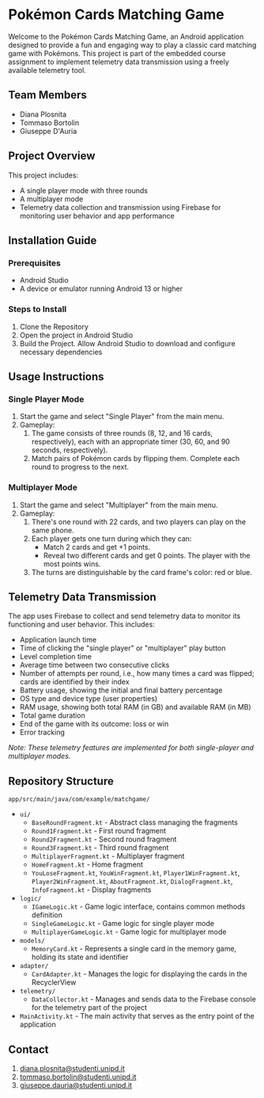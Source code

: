 # Pokémon Cards Matching Game

Welcome to the Pokémon Cards Matching Game, an Android application designed to provide a fun and engaging way to play a classic card matching game with Pokémons. This project is part of the embedded course assignment to implement telemetry data transmission using a freely available telemetry tool.

## Team Members
- Diana Plosnita
- Tommaso Bortolin
- Giuseppe D'Auria

## Project Overview
This project includes:
- A single player mode with three rounds
- A multiplayer mode
- Telemetry data collection and transmission using Firebase for monitoring user behavior and app performance

## Installation Guide

### Prerequisites
- Android Studio
- A device or emulator running Android 13 or higher

### Steps to Install
1. Clone the Repository
2. Open the project in Android Studio
3. Build the Project. Allow Android Studio to download and configure necessary dependencies

## Usage Instructions

### Single Player Mode
1. Start the game and select "Single Player" from the main menu.
2. Gameplay:
    1. The game consists of three rounds (8, 12, and 16 cards, respectively), each with an appropriate timer (30, 60, and 90 seconds, respectively).
    2. Match pairs of Pokémon cards by flipping them. Complete each round to progress to the next.

### Multiplayer Mode
1. Start the game and select "Multiplayer" from the main menu.
2. Gameplay:
    1. There's one round with 22 cards, and two players can play on the same phone.
    2. Each player gets one turn during which they can:
        - Match 2 cards and get +1 points.
        - Reveal two different cards and get 0 points. The player with the most points wins.
    3. The turns are distinguishable by the card frame's color: red or blue.


## Telemetry Data Transmission
The app uses Firebase to collect and send telemetry data to monitor its functioning and user behavior. This includes:
- Application launch time
- Time of clicking the "single player" or "multiplayer" play button
- Level completion time
- Average time between two consecutive clicks
- Number of attempts per round, i.e., how many times a card was flipped; cards are identified by their index 
- Battery usage, showing the initial and final battery percentage
- OS type and device type (user properties)
- RAM usage, showing both total RAM (in GB) and available RAM (in MB)
- Total game duration
- End of the game with its outcome: loss or win
- Error tracking 

*Note: These telemetry features are implemented for both single-player and multiplayer modes.*

## Repository Structure
`app/src/main/java/com/example/matchgame/`
* `ui/`
     * `BaseRoundFragment.kt` - Abstract class managing the fragments
     * `Round1Fragment.kt` - First round fragment
     * `Round2Fragment.kt` - Second round fragment
     * `Round3Fragment.kt` - Third round fragment
     * `MultiplayerFragment.kt` - Multiplayer fragment
     * `HomeFragment.kt` - Home fragment
     * `YouLoseFragment.kt`, `YouWinFragment.kt`, `Player1WinFragment.kt`, `Player2WinFragment.kt`, `AboutFragment.kt`, `DialogFragment.kt`, `InfoFragment.kt` - Display fragments
* `logic/`
    * `IGameLogic.kt` - Game logic interface, contains common methods definition
    * `SingleGameLogic.kt` - Game logic for single player mode
    * `MultiplayerGameLogic.kt` - Game logic for multiplayer mode
* `models/`
    * `MemoryCard.kt` - Represents a single card in the memory game, holding its state and identifier
* `adapter/`
    * `CardAdapter.kt` - Manages the logic for displaying the cards in the RecyclerView
* `telemetry/`
    * `DataCollector.kt` - Manages and sends data to the Firebase console for the telemetry part of the project
* `MainActivity.kt` - The main activity that serves as the entry point of the application

## Contact 
1. diana.plosnita@studenti.unipd.it
2. tommaso.bortolin@studenti.unipd.it
3. giuseppe.dauria@studenti.unipd.it


   
